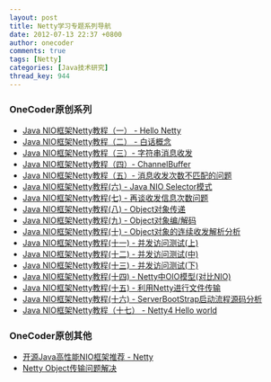 ```yaml
---
layout: post
title: Netty学习专题系列导航
date: 2012-07-13 22:37 +0800
author: onecoder
comments: true
tags: [Netty]
categories: [Java技术研究]
thread_key: 944
---
```

### OneCoder原创系列

- <a href="http://www.coderli.com/netty-course-hello-world/" target="\_blank">Java NIO框架Netty教程（一） - Hello Netty</a>
- <a href="http://www.coderli.com/netty-two-concepts/" rel="bookmark" target="\_blank">Java NIO框架Netty教程（二） - 白话概念</a>
- <a href="http://www.coderli.com/netty-string-channelbuffer/" target="\_blank">Java NIO框架Netty教程（三）- 字符串消息收发</a>
- <a href="http://www.coderli.com/netty-channel-stream/" target="\_blank">Java NIO框架Netty教程（四）- ChannelBuffer</a>
- <a href="http://www.coderli.com/netty-message-receive-count-mismatch/" target="\_blank">Java NIO框架Netty教程（五）- 消息收发次数不匹配的问题</a>
- <a href="http://www.coderli.com/netty-nio-selector/"  target="\_blank">Java NIO框架Netty教程(六) - Java NIO Selector模式</a>
- <a href="http://www.coderli.com/netty-message-receive-count-mismatch-two/"  target="\_blank">Java NIO框架Netty教程(七) - 再谈收发信息次数问题</a>
- <a href="http://www.coderli.com/netty-object-transmit/"  target="\_blank">Java NIO框架Netty教程(八) - Object对象传递</a>
- <a href="http://www.coderli.com/netty-custom-object-codec/" target="\_blank">Java NIO框架Netty教程(九) - Object对象编/解码</a>
- <a href="http://www.coderli.com/netty-object-continuous-readwrite/" target="\_blank">Java NIO框架Netty教程(十) - Object对象的连续收发解析分析</a>
- <a href="http://www.coderli.com/netty-concurrency-problem-one/" target="\_blank">Java NIO框架Netty教程(十一) - 并发访问测试(上)</a>
- <a href="http://www.coderli.com/netty-concurrency-problem-test-two/" target="\_blank">Java NIO框架Netty教程(十二) - 并发访问测试(中)</a>
- <a href="http://www.coderli.com/netty-concurrency-problem-test-end" target="\_blank">Java NIO框架Netty教程(十三) - 并发访问测试(下)</a>
- <a href="http://www.coderli.com/netty-oio-nio" target="\_blank">Java NIO框架Netty教程(十四) - Netty中OIO模型(对比NIO)</a>
- <a href="http://www.coderli.com/netty-file-transfer" target="\_blank">Java NIO框架Netty教程(十五) - 利用Netty进行文件传输</a>
- <a href="http://www.coderli.com/netty-server-bootstrap-nio-source-analysis" target="\_blank">Java NIO框架Netty教程(十六) - ServerBootStrap启动流程源码分析</a>
- <a href="http://www.coderli.com/netty4-hello-world">Java NIO框架Netty教程（十七） - Netty4 Hello world</a>

### OneCoder原创其他

- <a href="http://www.coderli.com/opensource-netty-intro/" target="\_blank">开源Java高性能NIO框架推荐 - Netty</a>
- <a href="http://www.coderli.com/netty-object-readwrite/" target="\_blank">Netty Object传输问题解决</a>
